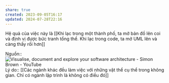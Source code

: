 ```yaml
---
share: true
created: 2023-09-05T16:17
updated: 2024-07-28T22:16
---
```

Hệ quả của việc này là [[Khi lạc trong một thành phố, ta mở bản đồ lên coi và định vị được bức tranh tổng thể. Khi lạc trong code, ta mở UML lên và càng thấy rối hơn]]

Nguồn:: ![Visualise, document and explore your software architecture - Simon Brown - YouTube](https://youtu.be/Ym9nhVZs89o?si=VFspKff5BpUvvQSH)
Lý do:: [[Các ngành khác đều làm việc với những vật thể cụ thể trong không gian. Chỉ có ngành lập trình là không có điều đó]] 
